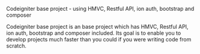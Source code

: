 Codeigniter base project - using HMVC, Restful API, ion auth, bootstrap and composer

Codeigniter base project is an base project which has HMVC, Restful API, ion auth, bootstrap and composer included. Its goal is to enable you to develop projects much faster than you could if you were writing code from scratch.